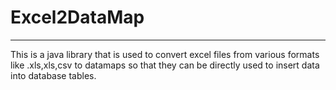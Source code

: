 # Excel2DataMap

-----

This is a java library that is used to convert excel files from  various formats like .xls,xls,csv to 
datamaps so that they can be directly used to insert data into database tables.
